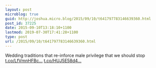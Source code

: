 ```yaml
---
layout: post
microblog: true
guid: http://joshua.micro.blog/2015/09/10/t641797783146639360.html
post_id: 37225
date: 2015-09-10T13:18:10+1100
lastmod: 2019-07-30T17:41:28+1100
type: post
url: /2015/09/10/t641797783146639360.html
---
```

Wedding traditions that re-inforce male privilege that we should stop [t.co/LfVmnHFBc...](http://t.co/LfVmnHFBcz) [t.co/HUJ5E58d4...](http://t.co/HUJ5E58d4a)
